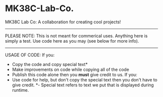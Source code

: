 # MK38C-Lab-Co.
MK38C Lab Co:
A collaboration for creating cool projects!
___________________________________________
PLEASE NOTE:
This is not meant for commerical uses. Anything here is simply a test. Use code here as you may (see below for more info).
___________________________________________
USAGE OF CODE:
If you:
- Copy the code and copy special text*
- Make improvements on code while copying all of the code
- Publish this code alone
then you **must** give credit to us.
If you:
- Use code for help, but don't copy the special text
then you don't have to give credit.
*- Special text refers to text we put that is displayed during runtime.
